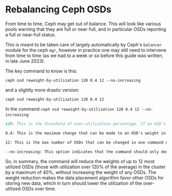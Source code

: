 # Rebalancing Ceph OSDs
From time to time, Ceph may get out of balance. This will look like various pools warning that they are full or near-full, and in particular OSDs reporting a full or near-full status.

This is meant to be taken care of largely automatically by Ceph's `balancer` module for the ceph `mgr`, however in practice one may still need to intervene from time to time (as we had to a week or so before this guide was written, in late June 2023).

The key command to know is this:

`ceph osd reweight-by-utilization 120 0.4 12 --no-increasing`

and a slightly more drastic version:

`ceph osd reweight-by-utilization 120 0.4 12`

In the command `ceph osd reweight-by-utilization 120 0.4 12 --no-increasing`:

```markdown
120: This is the threshold of over-utilization percentage. If an OSD's usage is above 120% of the average utilization, the command will try to decrease its weight, therefore less data will be placed on it. The percentage is calculated based on the total usage of all OSDs in the system.

0.4: This is the maximum change that can be made to an OSD's weight in a single invocation of the command. Here, no single OSD's weight will be changed by more than 40%.

12: This is the max number of OSDs that can be changed in one command execution. The command will adjust the weights of up to 12 OSDs in a single run.

--no-increasing: This option indicates that the command should only decrease the weight of OSDs, not increase. This is useful when you want to ensure that no OSD gets more data than it currently has, which might be important when some OSDs are close to their storage limit.
```

So, in summary, the command will reduce the weights of up to 12 most utilized OSDs (those with utilization over 120% of the average) in the cluster by a maximum of 40%, without increasing the weight of any OSDs. The weight reduction makes the data placement algorithm favor other OSDs for storing new data, which in turn should lower the utilization of the over-utilized OSDs over time.
